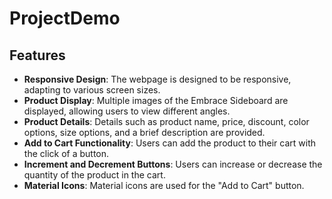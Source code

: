 # ProjectDemo

## Features

- **Responsive Design**: The webpage is designed to be responsive, adapting to various screen sizes.
- **Product Display**: Multiple images of the Embrace Sideboard are displayed, allowing users to view different angles.
- **Product Details**: Details such as product name, price, discount, color options, size options, and a brief description are provided.
- **Add to Cart Functionality**: Users can add the product to their cart with the click of a button.
- **Increment and Decrement Buttons**: Users can increase or decrease the quantity of the product in the cart.
- **Material Icons**: Material icons are used for the "Add to Cart" button.
